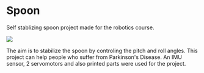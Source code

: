 # Spoon
Self stablizing spoon project made for the robotics course.

![](https://github.com/matinhs/Spoon/blob/main/Test%20Video.gif)

The aim is to stabilize the spoon by controling the pitch and roll angles.
This project can help people who suffer from Parkinson's Disease. An IMU sensor, 2 servomotors and also printed parts were used
for the project.
